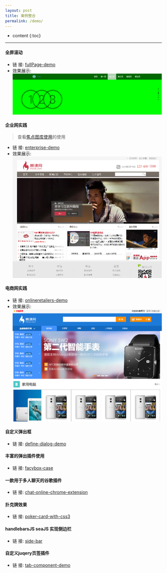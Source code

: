 ```yaml
---
layout: post
title: 案例整合
permalink: /demo/
---
```


* content
{:toc}

-----------------------------------------------------------------

#### 全屏滚动
+ 链    接: [fullPage-demo](/demo/fullpageJs-demo/index.html)
+ 效果展示: ![img](/demo/fullpageJs-demo/img/fullPage.png)

#### 企业网实践

> 查看[焦点图库使用](http://demo.jb51.net/js/myfocus/demo.html)的使用
+ 链    接: [enterprise-demo](/demo/enterprise-demo/index.html)
+ 效果展示: ![img](/demo/enterprise-demo/images/demo.png)

#### 电商网实践
+ 链    接: [onlineretailers-demo](/demo/onlineretailers-demo/index.html)
+ 效果展示: ![img](/demo/onlineretailers-demo/images/demo.png)


#### 自定义弹出框
+ 链    接: [define-dialog-demo](https://github.com/toutouping/define-dialog-demo)

#### 丰富的弹出插件使用
+ 链    接: [facybox-case](https://github.com/toutouping/facybox-case)


#### 一款用于多人聊天的谷歌插件
+ 链    接: [chat-online-chrome-extension](https://github.com/toutouping/chat-online-chrome-extension)

#### 扑克牌效果
+ 链    接: [poker-card-with-css3](https://github.com/toutouping/poker-card-with-css3)

#### handlebarsJS seaJS 实现侧边栏
+ 链    接: [side-bar](https://github.com/toutouping/side-bar)

#### 自定义juqery页签插件
+ 链    接: [tab-component-demo](https://github.com/toutouping/tab-component-demo)
